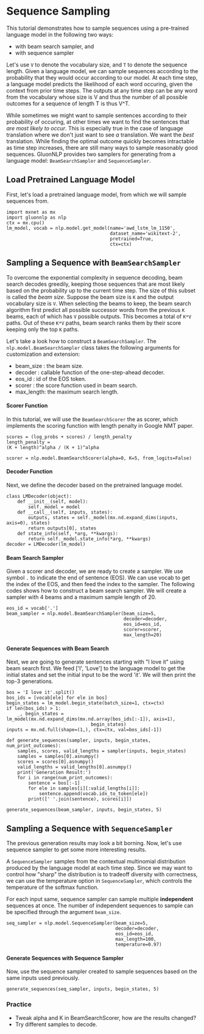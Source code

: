# Sequence Sampling

This tutorial demonstrates how to sample sequences using a
pre-trained language model in the following two ways:

- with beam search
sampler, and
- with sequence sampler

Let's use `V` to denote the vocabulary size, and `T` to denote the sequence
length. Given a language model, we can sample sequences according to the
probability that they would occur according to our model. At each time step, a
language model predicts the likelihood of each word occuring, given the context
from prior time steps. The outputs at any time step can be any word from the
vocabulary whose size is V and thus the number of all possible outcomes for a
sequence of length T is thus V^T. 

While sometimes we might want to sample
sentences according to their probability of occuring, at other times we want to
find the sentences that *are most likely to occur*. This is especially true in
the case of language translation where we don't just want to see *a*
translation. We want the *best* translation. While finding the optimal outcome
quickly becomes intractable as time step increases, there are still many ways to
sample reasonably good sequences. GluonNLP provides two samplers for generating
from a language model: `BeamSearchSampler` and `SequenceSampler`.

## Load Pretrained Language Model
First, let's load a pretrained language model,
from which we will sample sequences from.

```{.python .input}
import mxnet as mx
import gluonnlp as nlp
ctx = mx.cpu()
lm_model, vocab = nlp.model.get_model(name='awd_lstm_lm_1150',
                                      dataset_name='wikitext-2',
                                      pretrained=True,
                                      ctx=ctx)
```

## Sampling a Sequence with `BeamSearchSampler`

To overcome the exponential complexity in sequence decoding, beam search decodes
greedily, keeping those sequences that are most likely based on the probability
up to the current time step. The size of this subset is called the *beam size*.
Suppose the beam size is `K` and the output vocabulary size is `V`. When
selecting the beams to keep, the beam search algorithm first predict all
possible successor words from the previous `K` beams, each of which has `V`
possible outputs. This becomes a total of `K*V` paths. Out of these `K*V` paths,
beam search ranks them by their score keeping only the top `K` paths.

Let's take a look how to construct a `BeamSearchSampler`. The
`nlp.model.BeamSearchSampler` class takes the following arguments for
customization and extension:
- beam_size : the beam size.
- decoder : callable
function of the one-step-ahead decoder.
- eos_id : id of the EOS token.
- scorer
: the score function used in beam search.
- max_length: the maximum search
length.

#### Scorer Function

In this tutorial, we will use the `BeamSearchScorer` the
as scorer, which implements the scoring function with length penalty in Google
NMT paper. 
```
scores = (log_probs + scores) / length_penalty
length_penalty =
(K + length)^alpha / (K + 1)^alpha
```

```{.python .input}
scorer = nlp.model.BeamSearchScorer(alpha=0, K=5, from_logits=False)
```

#### Decoder Function
Next, we define the decoder based on the pretrained
language model.

```{.python .input}
class LMDecoder(object):
    def __init__(self, model):
        self._model = model
    def __call__(self, inputs, states):
        outputs, states = self._model(mx.nd.expand_dims(inputs, axis=0), states)
        return outputs[0], states
    def state_info(self, *arg, **kwargs):
        return self._model.state_info(*arg, **kwargs)
decoder = LMDecoder(lm_model)
```

#### Beam Search Sampler

Given a scorer and decoder, we are ready to create a sampler. We use symbol `.`
to indicate the end of sentence (EOS). We can use vocab to get the index of the
EOS, and then feed the index to the sampler. The following codes shows how to
construct a beam search sampler. We will create a sampler with 4 beams and a
maximum sample length of 20.

```{.python .input}
eos_id = vocab['.']
beam_sampler = nlp.model.BeamSearchSampler(beam_size=5,
                                           decoder=decoder,
                                           eos_id=eos_id,
                                           scorer=scorer,
                                           max_length=20)
```

#### Generate Sequences with Beam Search

Next, we are going to generate sentences starting with "I love it" using beam
search first. We feed ['I', 'Love'] to the language model to get the initial
states and set the initial input to be the word 'it'. We will then print the
top-3 generations.

```{.python .input}
bos = 'I love it'.split()
bos_ids = [vocab[ele] for ele in bos]
begin_states = lm_model.begin_state(batch_size=1, ctx=ctx)
if len(bos_ids) > 1:
    _, begin_states = lm_model(mx.nd.expand_dims(mx.nd.array(bos_ids[:-1]), axis=1),
                               begin_states)
inputs = mx.nd.full(shape=(1,), ctx=ctx, val=bos_ids[-1])
```

```{.python .input}
def generate_sequences(sampler, inputs, begin_states, num_print_outcomes):
    samples, scores, valid_lengths = sampler(inputs, begin_states)
    samples = samples[0].asnumpy()
    scores = scores[0].asnumpy()
    valid_lengths = valid_lengths[0].asnumpy()
    print('Generation Result:')
    for i in range(num_print_outcomes):
        sentence = bos[:-1]
        for ele in samples[i][:valid_lengths[i]]:
            sentence.append(vocab.idx_to_token[ele])
        print([' '.join(sentence), scores[i]])
```

```{.python .input}
generate_sequences(beam_sampler, inputs, begin_states, 5)
```

## Sampling a Sequence with `SequenceSampler`

The previous generation results
may look a bit borning. Now, let's use sequence sampler to get some more
interesting results.

A `SequenceSampler` samples from the contextual multinomial distribution
produced by the language model at each time step. Since we may want to control
how "sharp" the distribution is to tradeoff diversity with correctness, we can
use the temperature option in `SequenceSampler`, which controls the temperature
of the softmax function.

For each input same, sequence sampler can sample
multiple **independent** sequences at once. The number of independent sequences
to sample can be specified through the argument `beam_size`.

```{.python .input}
seq_sampler = nlp.model.SequenceSampler(beam_size=5,
                                        decoder=decoder,
                                        eos_id=eos_id,
                                        max_length=100,
                                        temperature=0.97)
```

#### Generate Sequences with Sequence Sampler
Now, use the sequence sampler
created to sample sequences based on the same inputs used previously.

```{.python .input}
generate_sequences(seq_sampler, inputs, begin_states, 5)
```

### Practice

- Tweak alpha and K in BeamSearchScorer, how are the results
changed?
- Try different samples to decode.
